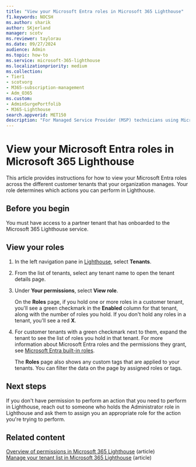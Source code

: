 ```yaml
---
title: "View your Microsoft Entra roles in Microsoft 365 Lighthouse"
f1.keywords: NOCSH
ms.author: sharik
author: SKjerland
manager: scotv
ms.reviewer: taylorau
ms.date: 09/27/2024
audience: Admin
ms.topic: how-to
ms.service: microsoft-365-lighthouse
ms.localizationpriority: medium
ms.collection:
- Tier1
- scotvorg
- M365-subscription-management
- Adm_O365
ms.custom:
- AdminSurgePortfolib
- M365-Lighthouse                         
search.appverid: MET150
description: "For Managed Service Provider (MSP) technicians using Microsoft 365 Lighthouse, learn how to view your Microsoft Entra roles across the different customer tenants that your organization manages."
---
```


# View your Microsoft Entra roles in Microsoft 365 Lighthouse

This article provides instructions for how to view your Microsoft Entra roles across the different customer tenants that your organization manages. Your role determines which actions you can perform in Lighthouse.

## Before you begin

You must have access to a partner tenant that has onboarded to the Microsoft 365 Lighthouse service.

## View your roles

1. In the left navigation pane in <a href="https://go.microsoft.com/fwlink/p/?linkid=2168110" target="_blank">Lighthouse</a>, select **Tenants**.

2. From the list of tenants, select any tenant name to open the tenant details page.

3. Under **Your permissions**, select **View role**.

    On the **Roles** page, if you hold one or more roles in a customer tenant, you'll see a green checkmark in the **Enabled** column for that tenant, along with the number of roles you hold. If you don't hold any roles in a tenant, you'll see a red **X**.
 
4. For customer tenants with a green checkmark next to them, expand the tenant to see the list of roles you hold in that tenant. For more information about Microsoft Entra roles and the permissions they grant, see [Microsoft Entra built-in roles](/azure/active-directory/roles/permissions-reference).

    The **Roles** page also shows any custom tags that are applied to your tenants. You can filter the data on the page by assigned roles or tags.

## Next steps

If you don't have permission to perform an action that you need to perform in Lighthouse, reach out to someone who holds the Administrator role in Lighthouse and ask them to assign you an appropriate role for the action you're trying to perform.

## Related content

[Overview of permissions in Microsoft 365 Lighthouse](m365-lighthouse-overview-of-permissions.md) (article)\
[Manage your tenant list in Microsoft 365 Lighthouse](m365-lighthouse-manage-tenant-list.md) (article)
